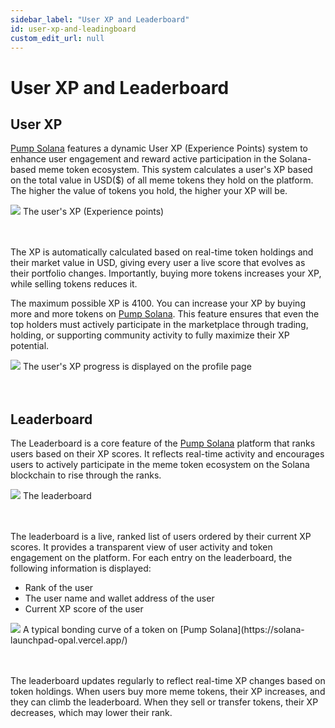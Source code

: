 ```yaml
---
sidebar_label: "User XP and Leaderboard"
id: user-xp-and-leadingboard
custom_edit_url: null
---
```


# User XP and Leaderboard

## User XP

[Pump Solana](https://solana-launchpad-opal.vercel.app/) features a dynamic User XP (Experience Points) system to enhance user engagement and reward active participation in the Solana-based meme token ecosystem. This system calculates a user's XP based on the total value in USD($) of all meme tokens they hold on the platform. The higher the value of tokens you hold, the higher your XP will be.

<div className="flex flex-col items-center">
    <img src="/img/header-xp.png"/>
    <span className="font-bold text-[rgb(192,192,192)]">The user's XP (Experience points)</span>
</div>
<br></br>

The XP is automatically calculated based on real-time token holdings and their market value in USD, giving every user a live score that evolves as their portfolio changes. Importantly, buying more tokens increases your XP, while selling tokens reduces it.

The maximum possible XP is 4100. You can increase your XP by buying more and more tokens on [Pump Solana](https://solana-launchpad-opal.vercel.app/). This feature ensures that even the top holders must actively participate in the marketplace through trading, holding, or supporting community activity to fully maximize their XP potential.

<div className="flex flex-col items-center">
    <img src="/img/profile-xp.png"/>
    <span className="font-bold text-[rgb(192,192,192)]">The user's XP progress is displayed on the profile page</span>
</div>
<br></br>

## Leaderboard

The Leaderboard is a core feature of the [Pump Solana](https://solana-launchpad-opal.vercel.app/) platform that ranks users based on their XP scores. It reflects real-time activity and encourages users to actively participate in the meme token ecosystem on the Solana blockchain to rise through the ranks.

<div className="flex flex-col items-center">
    <img src="/img/home-leaderboard.png"/>
    <span className="font-bold text-[rgb(192,192,192)]">The leaderboard</span>
</div>
<br></br>

The leaderboard is a live, ranked list of users ordered by their current XP scores. It provides a transparent view of user activity and token engagement on the platform. For each entry on the leaderboard, the following information is displayed:

- Rank of the user
- The user name and wallet address of the user
- Current XP score of the user

<div className="flex flex-col items-center">
    <img src="/img/leaderboard.png"/>
    <span className="font-bold text-[rgb(192,192,192)]">A typical bonding curve of a token on [Pump Solana](https://solana-launchpad-opal.vercel.app/)</span>
</div>
<br></br>

The leaderboard updates regularly to reflect real-time XP changes based on token holdings. When users buy more meme tokens, their XP increases, and they can climb the leaderboard. When they sell or transfer tokens, their XP decreases, which may lower their rank.

